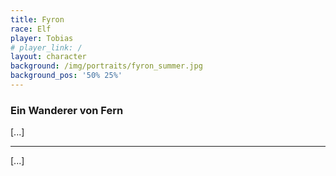 ```yaml
---
title: Fyron
race: Elf
player: Tobias
# player_link: /
layout: character
background: /img/portraits/fyron_summer.jpg
background_pos: '50% 25%'
---
```


### Ein Wanderer von Fern

[...]

<!-- more -->

---

[...]
